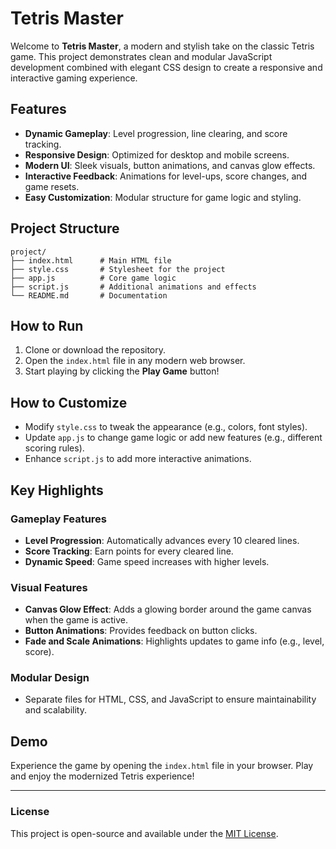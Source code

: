 
# Tetris Master

Welcome to **Tetris Master**, a modern and stylish take on the classic Tetris game. This project demonstrates clean and modular JavaScript development combined with elegant CSS design to create a responsive and interactive gaming experience.

## Features

- **Dynamic Gameplay**: Level progression, line clearing, and score tracking.
- **Responsive Design**: Optimized for desktop and mobile screens.
- **Modern UI**: Sleek visuals, button animations, and canvas glow effects.
- **Interactive Feedback**: Animations for level-ups, score changes, and game resets.
- **Easy Customization**: Modular structure for game logic and styling.

## Project Structure

```
project/
├── index.html      # Main HTML file
├── style.css       # Stylesheet for the project
├── app.js          # Core game logic
├── script.js       # Additional animations and effects
└── README.md       # Documentation
```

## How to Run

1. Clone or download the repository.
2. Open the `index.html` file in any modern web browser.
3. Start playing by clicking the **Play Game** button!

## How to Customize

- Modify `style.css` to tweak the appearance (e.g., colors, font styles).
- Update `app.js` to change game logic or add new features (e.g., different scoring rules).
- Enhance `script.js` to add more interactive animations.

## Key Highlights

### Gameplay Features
- **Level Progression**: Automatically advances every 10 cleared lines.
- **Score Tracking**: Earn points for every cleared line.
- **Dynamic Speed**: Game speed increases with higher levels.

### Visual Features
- **Canvas Glow Effect**: Adds a glowing border around the game canvas when the game is active.
- **Button Animations**: Provides feedback on button clicks.
- **Fade and Scale Animations**: Highlights updates to game info (e.g., level, score).

### Modular Design
- Separate files for HTML, CSS, and JavaScript to ensure maintainability and scalability.

## Demo

Experience the game by opening the `index.html` file in your browser. Play and enjoy the modernized Tetris experience!

---

### License
This project is open-source and available under the [MIT License](https://opensource.org/licenses/MIT).
